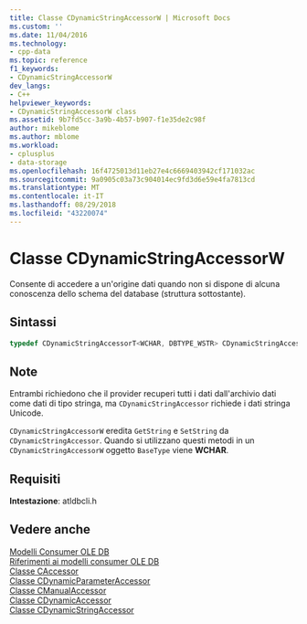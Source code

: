 ```yaml
---
title: Classe CDynamicStringAccessorW | Microsoft Docs
ms.custom: ''
ms.date: 11/04/2016
ms.technology:
- cpp-data
ms.topic: reference
f1_keywords:
- CDynamicStringAccessorW
dev_langs:
- C++
helpviewer_keywords:
- CDynamicStringAccessorW class
ms.assetid: 9b7fd5cc-3a9b-4b57-b907-f1e35de2c98f
author: mikeblome
ms.author: mblome
ms.workload:
- cplusplus
- data-storage
ms.openlocfilehash: 16f4725013d11eb27e4c6669403942cf171032ac
ms.sourcegitcommit: 9a0905c03a73c904014ec9fd3d6e59e4fa7813cd
ms.translationtype: MT
ms.contentlocale: it-IT
ms.lasthandoff: 08/29/2018
ms.locfileid: "43220074"
---
```

# <a name="cdynamicstringaccessorw-class"></a>Classe CDynamicStringAccessorW

Consente di accedere a un'origine dati quando non si dispone di alcuna conoscenza dello schema del database (struttura sottostante).

## <a name="syntax"></a>Sintassi

```cpp
typedef CDynamicStringAccessorT<WCHAR, DBTYPE_WSTR> CDynamicStringAccessorW;
```

## <a name="remarks"></a>Note

Entrambi richiedono che il provider recuperi tutti i dati dall'archivio dati come dati di tipo stringa, ma `CDynamicStringAccessor` richiede i dati stringa Unicode.

`CDynamicStringAccessorW` eredita `GetString` e `SetString` da `CDynamicStringAccessor`. Quando si utilizzano questi metodi in un `CDynamicStringAccessorW` oggetto `BaseType` viene **WCHAR**.

## <a name="requirements"></a>Requisiti

**Intestazione**: atldbcli.h

## <a name="see-also"></a>Vedere anche

[Modelli Consumer OLE DB](../../data/oledb/ole-db-consumer-templates-cpp.md)<br/>
[Riferimenti ai modelli consumer OLE DB](../../data/oledb/ole-db-consumer-templates-reference.md)<br/>
[Classe CAccessor](../../data/oledb/caccessor-class.md)<br/>
[Classe CDynamicParameterAccessor](../../data/oledb/cdynamicparameteraccessor-class.md)<br/>
[Classe CManualAccessor](../../data/oledb/cmanualaccessor-class.md)<br/>
[Classe CDynamicAccessor](../../data/oledb/cdynamicaccessor-class.md)<br/>
[Classe CDynamicStringAccessor](../../data/oledb/cdynamicstringaccessor-class.md)<br/>
